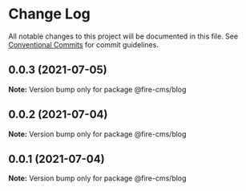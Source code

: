 # Change Log

All notable changes to this project will be documented in this file.
See [Conventional Commits](https://conventionalcommits.org) for commit guidelines.

## 0.0.3 (2021-07-05)

**Note:** Version bump only for package @fire-cms/blog





## 0.0.2 (2021-07-04)

**Note:** Version bump only for package @fire-cms/blog





## 0.0.1 (2021-07-04)

**Note:** Version bump only for package @fire-cms/blog
